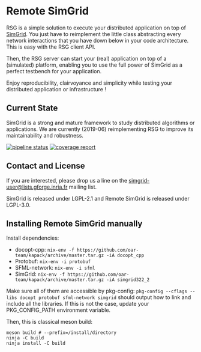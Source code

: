 # Remote SimGrid

RSG is a simple solution to execute your distributed
application on top of [SimGrid](http://simgrid.org/). You just have to
reimplement the little class abstracting every network interactions
that you have down below in your code architecture. This is easy with
the RSG client API.

Then, the RSG server can start your (real) application on top of a
(simulated) platform, enabling you to use the full power of SimGrid as
a perfect testbench for your application.

Enjoy reproducibility, clairvoyance and simplicity while testing your
distributed application or infrastructure !

## Current State

SimGrid is a strong and mature framework to study distributed
algorithms or applications.
We are currently (2019-06) reimplementing RSG to improve its maintainability and robustness.

[![pipeline status](https://framagit.org/simgrid/remote-simgrid/badges/master/pipeline.svg)](https://framagit.org/simgrid/remote-simgrid/pipelines)
[![coverage report](https://framagit.org/simgrid/remote-simgrid/badges/master/coverage.svg)](https://codecov.io/gh/simgrid/remote-simgrid)

## Contact and License

If you are interested, please drop us a line on the
simgrid-user@lists.gforge.inria.fr mailing list.

SimGrid is released under LGPL-2.1 and Remote SimGrid is released under LGPL-3.0.

## Installing Remote SimGrid manually

Install dependencies:
- docopt-cpp: `nix-env -f https://github.com/oar-team/kapack/archive/master.tar.gz -iA docopt_cpp`
- Protobuf: `nix-env -i protobuf`
- SFML-network: `nix-env -i sfml`
- SimGrid: `nix-env -f https://github.com/oar-team/kapack/archive/master.tar.gz -iA simgrid322_2`

Make sure all of them are accessible by pkg-config:
`pkg-config --cflags --libs docopt protobuf sfml-network simgrid` should
output how to link and include all the libraries.
If this is not the case, update your PKG_CONFIG_PATH environment variable.

Then, this is classical meson build:

```
meson build # --prefix=/install/directory
ninja -C build
ninja install -C build
```
